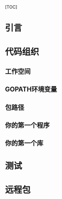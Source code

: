 [TOC]

# 引言









# 代码组织



## 工作空间



## GOPATH环境变量



## 包路径



## 你的第一个程序



## 你的第一个库



 







# 测试







# 远程包

